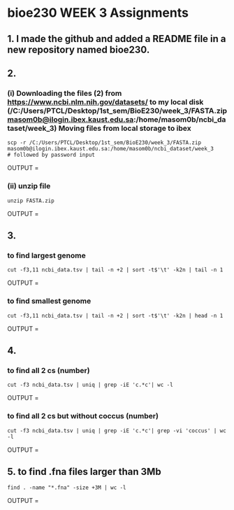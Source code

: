 # bioe230 WEEK 3 Assignments


## 1. I made the github and added a README file in a new repository named bioe230.

## 2. 
### (i) Downloading the files (2) from https://www.ncbi.nlm.nih.gov/datasets/ to my local disk (/C:/Users/PTCL/Desktop/1st_sem/BioE230/week_3/FASTA.zip masom0b@ilogin.ibex.kaust.edu.sa:/home/masom0b/ncbi_dataset/week_3) Moving files from local storage to ibex

```
scp -r /C:/Users/PTCL/Desktop/1st_sem/BioE230/week_3/FASTA.zip masom0b@ilogin.ibex.kaust.edu.sa:/home/masom0b/ncbi_dataset/week_3       # followed by password input
```
OUTPUT = 

### (ii) unzip file
```
unzip FASTA.zip
```
OUTPUT = 
## 3. 
### to find largest genome
```
cut -f3,11 ncbi_data.tsv | tail -n +2 | sort -t$'\t' -k2n | tail -n 1
```
OUTPUT = 
### to find smallest genome 
```
cut -f3,11 ncbi_data.tsv | tail -n +2 | sort -t$'\t' -k2n | head -n 1
```
OUTPUT = 

## 4. 
### to find all 2 cs (number)
```
cut -f3 ncbi_data.tsv | uniq | grep -iE 'c.*c'| wc -l
```
OUTPUT = 

### to find all 2 cs but without coccus (number)
```
cut -f3 ncbi_data.tsv | uniq | grep -iE 'c.*c'| grep -vi 'coccus' | wc -l
```
OUTPUT = 

## 5. to find .fna files larger than 3Mb
```
find . -name "*.fna" -size +3M | wc -l
```
OUTPUT = 
